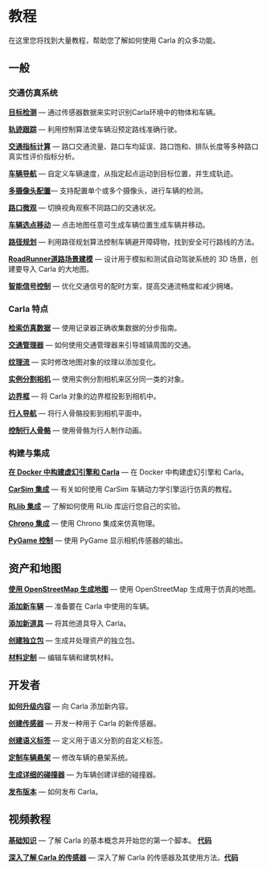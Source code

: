 # 教程

在这里您将找到大量教程，帮助您了解如何使用 Carla 的众多功能。

## 一般

### 交通仿真系统

[**目标检测**](course/object_detection.md) — 通过传感器数据来实时识别Carla环境中的物体和车辆。

[**轨迹跟踪**](course/trajectory_tracking.md) — 利用控制算法使车辆沿预定路线准确行驶。

[**交通指标计算**](course/traffic_indicators.md) — 路口交通流量、路口车均延误、路口饱和、排队长度等多种路口真实性评价指标分析。

[**车辆导航**](course/navigation.md) —  自定义车辆速度，从指定起点运动到目标位置，并生成轨迹。

[**多摄像头配置**](course/multi-view_camera.md)— 支持配置单个或多个摄像头，进行车辆的检测。

[**路口微观**](course/microscopic_Intersection_demo.md) — 切换视角观察不同路口的交通状况。

[**车辆选点移动**](course/locate_moving.md) — 点击地图任意可生成车辆位置生成车辆并移动。

[**路径规划**](course/motion_planning.md) — 利用路径规划算法控制车辆避开障碍物，找到安全可行路线的方法。

[**RoadRunner道路场景建模**](course/scenario.md) — 设计用于模拟和测试自动驾驶系统的 3D 场景，创建要导入 Carla 的大地图。

[**智能信号控制**](course/signal_control.md) — 优化交通信号的配时方案，提高交通流畅度和减少拥堵。

### Carla 特点

[__检索仿真数据__](tuto_G_retrieve_data.md) — 使用记录器正确收集数据的分步指南。

[__交通管理器__](tuto_G_traffic_manager.md) — 如何使用交通管理器来引导城镇周围的交通。

[__纹理流__](tuto_G_texture_streaming.md) — 实时修改地图对象的纹理以添加变化。

[__实例分割相机__](tuto_G_instance_segmentation_sensor.md) — 使用实例分割相机来区分同一类的对象。

[__边界框__](tuto_G_bounding_boxes.md) — 将  Carla 对象的边界框投影到相机中。  

[__行人导航__](tuto_G_pedestrian_navigation.md) — 将行人骨骼投影到相机平面中。

[__控制行人骨骼__](tuto_G_control_walker_skeletons.md) — 使用骨骼为行人制作动画。


### 构建与集成

[__在 Docker 中构建虚幻引擎和 Carla__](build_docker_unreal.md) — 在 Docker 中构建虚幻引擎和 Carla。

[__CarSim 集成__](tuto_G_carsim_integration.md) — 有关如何使用 CarSim 车辆动力学引擎运行仿真的教程。

[__RLlib 集成__](tuto_G_rllib_integration.md) — 了解如何使用 RLlib 库运行您自己的实验。

[__Chrono 集成__](tuto_G_chrono.md) —  使用 Chrono 集成来仿真物理。

[__PyGame 控制__](tuto_G_pygame.md) — 使用 PyGame 显示相机传感器的输出。


## 资产和地图

[__使用 OpenStreetMap 生成地图__](tuto_G_openstreetmap.md) — 使用 OpenStreetMap 生成用于仿真的地图。 

[__添加新车辆__](tuto_A_add_vehicle.md) — 准备要在 Carla 中使用的车辆。

[__添加新道具__](tuto_A_add_props.md) — 将其他道具导入 Carla。

[__创建独立包__](tuto_A_create_standalone.md) — 生成并处理资产的独立包。 

[__材料定制__](tuto_A_material_customization.md) — 编辑车辆和建筑材料。


## 开发者

[__如何升级内容__](tuto_D_contribute_assets.md) —  向 Carla 添加新内容。

[__创建传感器__](tuto_D_create_sensor.md) — 开发一种用于 Carla 的新传感器。 

[__创建语义标签__](tuto_D_create_semantic_tags.md) — 定义用于语义分割的自定义标签。  

[__定制车辆悬架__](tuto_D_customize_vehicle_suspension.md) —  修改车辆的悬架系统。  

[__生成详细的碰撞器__](tuto_D_generate_colliders.md) — 为车辆创建详细的碰撞器。  

[__发布版本__](tuto_D_make_release.md) — 如何发布 Carla。


## 视频教程

[__基础知识__](https://www.youtube.com/watch?v=pONr1R1dy88) — 了解 Carla 的基本概念并开始您的第一个脚本。 [__代码__](https://carla-releases.s3.eu-west-3.amazonaws.com/Docs/Fundamentals.ipynb)  

[__深入了解 Carla 的传感器__](https://www.youtube.com/watch?v=om8klsBj4rc) — 深入了解 Carla 的传感器及其使用方法。[__代码__](https://carla-releases.s3.eu-west-3.amazonaws.com/Docs/Sensors_code.zip)
